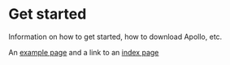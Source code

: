# Get started

Information on how to get started, how to download Apollo, etc. 

An [example page](templates/default.md) and a link to an [index page](guidelines/README.md) 